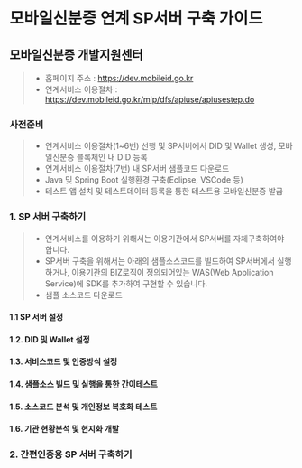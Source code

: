 # 모바일신분증 연계 SP서버 구축 가이드

## 모바일신분증 개발지원센터
> - 홈페이지 주소 : https://dev.mobileid.go.kr
> - 연계서비스 이용절차 : https://dev.mobileid.go.kr/mip/dfs/apiuse/apiusestep.do

### 사전준비
> - 연계서비스 이용절차(1~6번) 선행 및 SP서버에서 DID 및 Wallet 생성, 모바일신분증 블록체인 내 DID 등록
> - 연계서비스 이용절차(7번) 내 SP서버 샘플코드 다운로드
> - Java 및 Spring Boot 실행환경 구축(Eclipse, VSCode 등)
> - 테스트 앱 설치 및 테스트데이터 등록을 통한 테스트용 모바일신분증 발급

### 1. SP 서버 구축하기
> - 연계서비스를 이용하기 위해서는 이용기관에서 SP서버를 자체구축하여야 합니다.
> - SP서버 구축을 위해서는 아래의 샘플소스코드를 빌드하여 SP서버에서 실행하거나, 이용기관의 BIZ로직이 정의되어있는 WAS(Web Application Service)에 SDK를 추가하여 구현할 수 있습니다.
> - 샘플 소스코드 다운로드

#### 1.1 SP 서버 설정

#### 1.2. DID 및 Wallet 설정

#### 1.3. 서비스코드 및 인증방식 설정

#### 1.4. 샘플소스 빌드 및 실행을 통한 간이테스트

#### 1.5. 소스코드 분석 및 개인정보 복호화 테스트

#### 1.6. 기관 현황분석 및 현지화 개발

### 2. 간편인증용 SP 서버 구축하기
